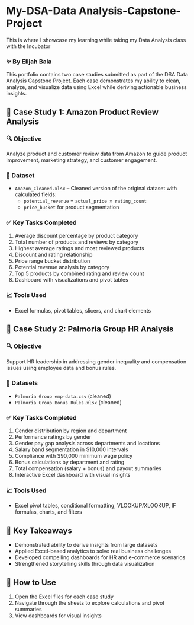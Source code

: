 # My-DSA-Data Analysis-Capstone-Project
This is where I showcase my learning  while taking my Data Analysis class with the Incubator 

### ✨ By Elijah Bala  

This portfolio contains two case studies submitted as part of the DSA Data Analysis Capstone Project. Each case demonstrates my ability to clean, analyze, and visualize data using Excel while deriving actionable business insights.

## 📁 Case Study 1: Amazon Product Review Analysis  

### 🔍 Objective  
Analyze product and customer review data from Amazon to guide product improvement, marketing strategy, and customer engagement.

### 📂 Dataset  
- `Amazon_Cleaned.xlsx` – Cleaned version of the original dataset with calculated fields:
  - `potential_revenue` = `actual_price × rating_count`
  - `price_bucket` for product segmentation

### ✅ Key Tasks Completed  
1. Average discount percentage by product category  
2. Total number of products and reviews by category  
3. Highest average ratings and most reviewed products  
4. Discount and rating relationship  
5. Price range bucket distribution  
6. Potential revenue analysis by category  
7. Top 5 products by combined rating and review count  
8. Dashboard with visualizations and pivot tables

### 📈 Tools Used  
- Excel formulas, pivot tables, slicers, and chart elements

## 📁 Case Study 2: Palmoria Group HR Analysis  

### 🔍 Objective  
Support HR leadership in addressing gender inequality and compensation issues using employee data and bonus rules.

### 📂 Datasets  
- `Palmoria Group emp-data.csv` (cleaned)  
- `Palmoria Group Bonus Rules.xlsx` (cleaned)

### ✅ Key Tasks Completed  
1. Gender distribution by region and department  
2. Performance ratings by gender  
3. Gender pay gap analysis across departments and locations  
4. Salary band segmentation in $10,000 intervals  
5. Compliance with $90,000 minimum wage policy  
6. Bonus calculations by department and rating  
7. Total compensation (salary + bonus) and payout summaries  
8. Interactive Excel dashboard with visual insights

### 📈 Tools Used  
- Excel pivot tables, conditional formatting, VLOOKUP/XLOOKUP, IF formulas, charts, and filters


## 📌 Key Takeaways  
- Demonstrated ability to derive insights from large datasets  
- Applied Excel-based analytics to solve real business challenges  
- Developed compelling dashboards for HR and e-commerce scenarios  
- Strengthened storytelling skills through data visualization


## 🔗 How to Use  
1. Open the Excel files for each case study  
2. Navigate through the sheets to explore calculations and pivot summaries  
3. View dashboards for visual insights
